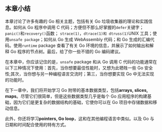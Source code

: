 ## 本章小结

本章讨论了许多有趣的 Go 相关主题，包括有关 Go 垃圾收集器的理论和实践信息。如何从 Go 程序中调用 C 代码；方便但不那么好掌握的`defer`关键字； `panic()`和`recovery()`函数； `strace(1)`，`dtrace(1)和 dtruss(1)`UNIX 工具；使用`unsafe package`；如何从 Go 生成 WebAssembly 代码；和 Go 生成的汇编代码。使用`runtime` package 查看了有关 Go 环境的信息，并展示了如何输出和解释 Go 程序的节点树。最后，给了你一些不错的 Go 编码建议。

在本章中，你应该记住的是，`unsafe` package 和从 Go 调用 C 代码的功能通常在以下三种情况下使用：首先，当你想要最佳性能时，又想为此牺牲一些 Go 安全性;其次，当你想与另一种编程语言交流时；第三，当你想要实现 Go 中无法实现的功能时。

在下一章中，我们将开始学习 Go 附带的基本数据类型，包括**arrays, slices, maps**。尽管它们很简单，但是这些数据类型几乎是每个 Go 应用程序的构建基础，因为它们是更复杂的数据结构的基础，它使你可以在 Go 项目中存储数据和移动信息。

此外，你还将学习**pointers, Go loop**，这和在其他编程语言中类似。以及 Go 与日期和时间配合使用的特有方式。
